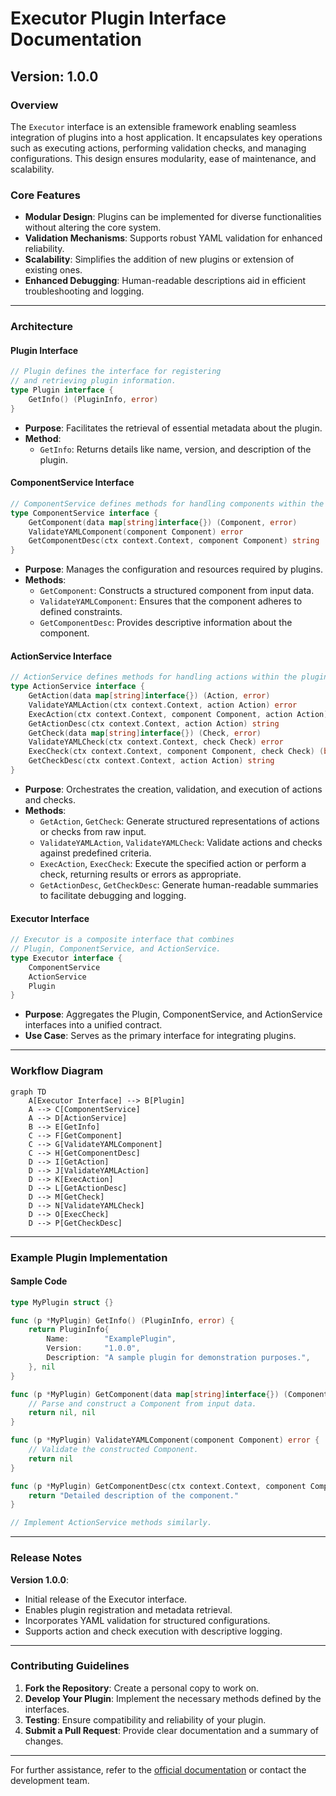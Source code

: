 
# Executor Plugin Interface Documentation

## Version: 1.0.0

### Overview

The `Executor` interface is an extensible framework enabling seamless integration of plugins into a host application. It encapsulates key operations such as executing actions, performing validation checks, and managing configurations. This design ensures modularity, ease of maintenance, and scalability.

### Core Features
- **Modular Design**: Plugins can be implemented for diverse functionalities without altering the core system.
- **Validation Mechanisms**: Supports robust YAML validation for enhanced reliability.
- **Scalability**: Simplifies the addition of new plugins or extension of existing ones.
- **Enhanced Debugging**: Human-readable descriptions aid in efficient troubleshooting and logging.

---

### Architecture

#### Plugin Interface
```go
// Plugin defines the interface for registering
// and retrieving plugin information.
type Plugin interface {
    GetInfo() (PluginInfo, error)
}
```
- **Purpose**: Facilitates the retrieval of essential metadata about the plugin.
- **Method**: 
  - `GetInfo`: Returns details like name, version, and description of the plugin.

#### ComponentService Interface
```go
// ComponentService defines methods for handling components within the plugin.
type ComponentService interface {
    GetComponent(data map[string]interface{}) (Component, error)
    ValidateYAMLComponent(component Component) error
    GetComponentDesc(ctx context.Context, component Component) string
}
```
- **Purpose**: Manages the configuration and resources required by plugins.
- **Methods**:
  - `GetComponent`: Constructs a structured component from input data.
  - `ValidateYAMLComponent`: Ensures that the component adheres to defined constraints.
  - `GetComponentDesc`: Provides descriptive information about the component.

#### ActionService Interface
```go
// ActionService defines methods for handling actions within the plugin.
type ActionService interface {
    GetAction(data map[string]interface{}) (Action, error)
    ValidateYAMLAction(ctx context.Context, action Action) error
    ExecAction(ctx context.Context, component Component, action Action) error
    GetActionDesc(ctx context.Context, action Action) string
    GetCheck(data map[string]interface{}) (Check, error)
    ValidateYAMLCheck(ctx context.Context, check Check) error
    ExecCheck(ctx context.Context, component Component, check Check) (bool, error)
    GetCheckDesc(ctx context.Context, action Action) string
}
```
- **Purpose**: Orchestrates the creation, validation, and execution of actions and checks.
- **Methods**:
  - `GetAction`, `GetCheck`: Generate structured representations of actions or checks from raw input.
  - `ValidateYAMLAction`, `ValidateYAMLCheck`: Validate actions and checks against predefined criteria.
  - `ExecAction`, `ExecCheck`: Execute the specified action or perform a check, returning results or errors as appropriate.
  - `GetActionDesc`, `GetCheckDesc`: Generate human-readable summaries to facilitate debugging and logging.

#### Executor Interface
```go
// Executor is a composite interface that combines
// Plugin, ComponentService, and ActionService.
type Executor interface {
    ComponentService
    ActionService
    Plugin
}
```
- **Purpose**: Aggregates the Plugin, ComponentService, and ActionService interfaces into a unified contract.
- **Use Case**: Serves as the primary interface for integrating plugins.

---

### Workflow Diagram
```mermaid
graph TD
    A[Executor Interface] --> B[Plugin]
    A --> C[ComponentService]
    A --> D[ActionService]
    B --> E[GetInfo]
    C --> F[GetComponent]
    C --> G[ValidateYAMLComponent]
    C --> H[GetComponentDesc]
    D --> I[GetAction]
    D --> J[ValidateYAMLAction]
    D --> K[ExecAction]
    D --> L[GetActionDesc]
    D --> M[GetCheck]
    D --> N[ValidateYAMLCheck]
    D --> O[ExecCheck]
    D --> P[GetCheckDesc]
```

---

### Example Plugin Implementation

#### Sample Code
```go
type MyPlugin struct {}

func (p *MyPlugin) GetInfo() (PluginInfo, error) {
    return PluginInfo{
        Name:        "ExamplePlugin",
        Version:     "1.0.0",
        Description: "A sample plugin for demonstration purposes.",
    }, nil
}

func (p *MyPlugin) GetComponent(data map[string]interface{}) (Component, error) {
    // Parse and construct a Component from input data.
    return nil, nil
}

func (p *MyPlugin) ValidateYAMLComponent(component Component) error {
    // Validate the constructed Component.
    return nil
}

func (p *MyPlugin) GetComponentDesc(ctx context.Context, component Component) string {
    return "Detailed description of the component."
}

// Implement ActionService methods similarly.
```

---

### Release Notes

**Version 1.0.0**:
- Initial release of the Executor interface.
- Enables plugin registration and metadata retrieval.
- Incorporates YAML validation for structured configurations.
- Supports action and check execution with descriptive logging.

---

### Contributing Guidelines

1. **Fork the Repository**: Create a personal copy to work on.
2. **Develop Your Plugin**: Implement the necessary methods defined by the interfaces.
3. **Testing**: Ensure compatibility and reliability of your plugin.
4. **Submit a Pull Request**: Provide clear documentation and a summary of changes.

---

For further assistance, refer to the [official documentation](#) or contact the development team.

